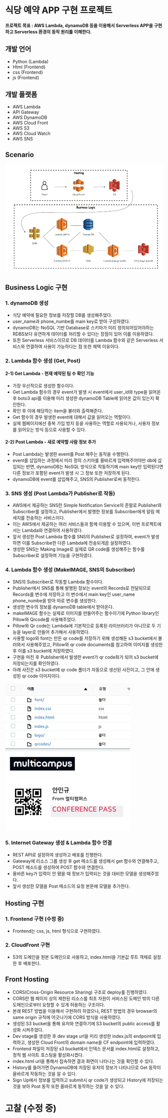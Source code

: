 # 식당 예약 APP 구현 프로젝트
 
#### 프로젝트 목표 : AWS Lambda, dynamoDB 등을 이용해서 Serverless APP을 구현하고 Serverless 환경의 동작 원리를 이해한다.

## 개발 언어
  - Python (Lambda)
  - Html (Frontend)
  - css (Frontend)
  - js (Frontend)
  
## 개발 플랫폼
  - AWS Lambda
  - API Gateway
  - AWS DynamoDB
  - AWS Cloud Front
  - AWS S3
  - AWS Cloud Watch
  - AWS SNS

## Scenario
![image](https://github.com/Rosa1026/Lambda-Project/blob/main/image/%EC%A0%84%EA%B3%B5%20%ED%94%84%EB%A1%9C%EC%A0%9D%ED%8A%B8%20%EC%8B%9C%EB%82%98%EB%A6%AC%EC%98%A4.png)

## Business Logic 구현
### 1. dynamoDB 생성
 - 식당 예약에 필요한 정보를 저장할 DB를 생성해주었다.
 - user_name과 phone_numbe를 main key로 받아 구성하였다.
 - dynamoDB는 NoSQL 기반 Database로 스키마가 미리 정의되어있어야하는 RDBS보다 유연하게 데이터를 처리할 수 있다는 장점이 있어 이를 이용하였다.
 - 또한 Serverless 서비스이므로 DB 데이터를 Lambda 함수와 같은 Serverless 서비스와 연결하여 사용이 가능하다는 점 또한 채택 이유이다.

### 2. Lambda 함수 생성 (Get, Post)
#### 2-1) Get Lambda - 현재 예약된 팀 수 확인 기능
 - 가장 우선적으로 생성한 함수이다.
 - Get Lambda 함수의 경우 event가 발생 시 event에서 user_id와 type을 읽어온 후 boto3 api를 이용해 미리 생성한 dynamoDB Table에 읽어온 값이 있는지 확인한다.
 - 확인 후 이에 해당하는 item을 불러와 출력해준다.
 - Get 함수의 경우 발생한 event에 대해서 값을 읽어오는 역할이다.
 - 실제 웹페이지에선 중복 가입 방지 등을 사용하는 역할로 사용되거나, 사용자 정보를 읽어오는 방식 등으로 사용할 수 있다.

#### 2-2) Post Lambda - 새로 예약할 사람 정보 추가
 - Post Lambda는 발생한 event를 Post 해주는 동작을 수행한다.
 - event를 삽입하는 과정에서 미리 정의 스키마를 올바르게 입력해주어야만 db에 삽입되는 반면, dynamoDB는 NoSQL 방식으로 작동하기에 main key만 입력된다면 다른 정보가 포함된 event가 발생 시 그 정보 또한 저장하게 된다.
 - dynamoDB에 event를 삽입해주고, SNS의 Publisher로써 동작한다.

### 3. SNS 생성 (Post Lambda가 Publisher로 작동)
 - AWS에서 제공하는 SNS란 Simple Notification Service의 준말로 Publisher와 Subscriber를 설정하고, Publisher에서 발행한 정보를 Subscriber에게 알림 메세지를 전송하는 서비스이다.
 - 이는 AWS에서 제공하는 여러 서비스들과 함께 이용할 수 있으며, 이번 프로젝트에서는 Lambda와 연결하여 사용하였다.
 - 앞서 생성한 Post Lambda 함수를 SNS의 Publisher로 설정하여, event가 발생하면 이를 Subscribe한 다른 Lambda에 전송되게끔 설정하였다.
 - 생성한 SNS는 Making Image로 실제로 QR code를 생성해주는 함수를 Subscriber로 설정하여 기능을 구현하였다.

### 4. Lambda 함수 생성 (MakeIMAGE, SNS의 Subscriber)
  - SNS의 Subscriber로 작동할 Lambda 함수이다.
  - Publisher에서 SNS를 통해 발행된 정보는 event의 Records로 전달되므로 Records를 변수에 저장하고 이 변수에서 main key인 user_name phone_numbe을 받아 따로 변수를 생성한다.
  - 생성한 변수의 정보를 dynamoDB table에서 받아온다.
  - makeIMAGE 함수는 실제로 이미지를 만들어주는 함수이기에 Python library인 Pillow와 Qrcode를 사용해주었다.
  - Pillow와 Qr code는 Lambda에 기본적으로 등록된 라이브러리가 아니므로 두 기능을 layer로 만들어 추가해서 사용하였다.
  - 사용할 logo와 font는 만든 qr code를 저장하기 위해 생성해둔 s3 bucket에서 불러와서 사용해주었고, Pillow와 qr code documents를 참고하여 이미지를 생성한 후 이를 s3 bucket에 저장하였다.
  - 구현을 마친 후 Publisher에서 발생한 event가 qr code화가 되어 s3 bucket에 저장되는지를 확인하였다.
  - 아래 사진은 s3 bucket에 qr code 폴더가 자동으로 생선된 사진이고, 그 안에 생성된 qr code 이미지이다.
  
![image](https://github.com/Rosa1026/Lambda-Project/blob/main/image/s3.png)![image](https://github.com/Rosa1026/Lambda-Project/blob/main/image/qrcode.jpg)

### 5. Internet Gateway 생성 & Lambda 함수 연결
 - REST API로 설정하여 생성하고 배포를 진행한다.
 - Gateway에 리소스 그룹 생성 후 get 메소드를 생성해서 get 함수와 연결해주고, POST 메소드를 생성하여 POST 함수와 연결한다.
 - 올바른 key가 입력이 안 됐을 때 정보가 입력되는 것을 대비한 모델을 생성해주었다.
 - 앞서 생성한 모델을 Post 메소드의 요청 본문에 모델을 추가한다.

## Hosting 구현
### 1. Frontend 구현 (수정 중)
  - Frontend는 css, js, html 형식으로 구현하였다.

### 2. CloudFront 구현
 - S3의 도메인을 원본 도메인으로 사용하고, index.html을 기본값 루트 객체로 설정한 후 배포한다.

## Front Hosting
 - CORS(Cross-Origin Resource Sharing) 구조로 deploy를 진행하였다.
 - CORS란 웹 페이지 상의 제한된 리소스를 최초 자원이 서비스된 도메인 밖의 다른 도메인으로부터 요청할 수 있게 허용하는 구조이다.
 - 본래 REST 방법을 이용해서 구현하려 하였으나, REST 방법의 경우 browser의 same origin 규칙에 어긋나기에 CORS 방식을 사용하였다.
 - 생성된 S3 bucket을 통해 유저와 연결하기에 S3 bucket의 public access를 활성화 시켜주었다.
 - Dev stage를 생성한 후 dev stage url을 미리 생성한 index.js의 endpoint에 입력하고, 생성한 Cloud Front의 domain name을 CF endpoint에 입력하였다.
 - Frontend 파일이 저장된 s3 bucket에서 인덱스 문서를 index.html로 설정하고, 정적 웹 사이트 호스팅을 활성화시켰다.
 - index.html url을 통해서 접속하면 결과 화면이 나타나는 것을 확인할 수 있다.
 - History를 들어가면 DynamoDB에 저장된 유저의 정보가 나타나므로 Get 동작이 올바르게 작동하는 것을 알 수 있다.
 - Sign Up에서 정보를 입력하고 submit시 qr code가 생성되고 History에 저장되는 것을 보아 Post 동작 또한 올바르게 동작하는 것을 알 수 있다.

# 고찰 (수정 중)

